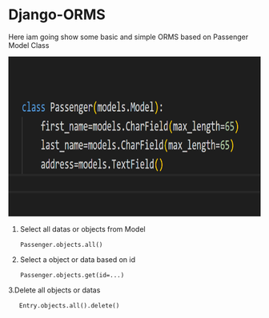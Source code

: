 # Django-ORMS

Here iam going show some basic and simple ORMS based on Passenger Model Class

<img src="images/Capture.PNG" width="760" height="320">

1. Select all datas or objects from Model

       Passenger.objects.all()
       
2. Select a object or data based on id

       Passenger.objects.get(id=...)
 
 3.Delete all objects or datas
 
       Entry.objects.all().delete()
